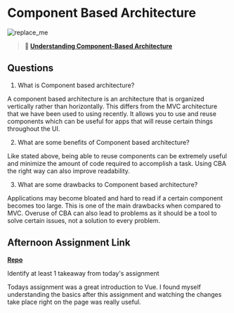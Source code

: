 # Component Based Architecture

![replace_me](https://codeworks.blob.core.windows.net/public/assets/img/illustrations/placeholder.svg)

> **📖 [Understanding Component-Based Architecture](https://codeworksacademy.com/fs-student-guide/resources/wk6/01-Component-Based-Architecture)**

## Questions

1. What is Component based architecture?

A component based architecture is an architecture that is organized vertically rather than horizontally. This differs from the MVC architecture that we have been used to using recently. It allows you to use and reuse components which can be useful for apps that will reuse certain things throughout the UI.

2. What are some benefits of Component based architecture?

Like stated above, being able to reuse components can be extremely useful and minimize the amount of code required to accomplish a task. Using CBA the right way can also improve readability.

3. What are some drawbacks to Component based architecture?

Applications may become bloated and hard to read if a certain component becomes too large. This is one of the main drawbacks when compared to MVC. Overuse of CBA can also lead to problems as it should be a tool to solve certain issues, not a solution to every problem.

## Afternoon Assignment Link

**[Repo](https://github.com/CALEBELLIOTT/vue-playground)**

Identify at least 1 takeaway from today's assignment

Todays assignment was a great introduction to Vue. I found myself understanding the basics after this assignment and watching the changes take place right on the page was really useful. 